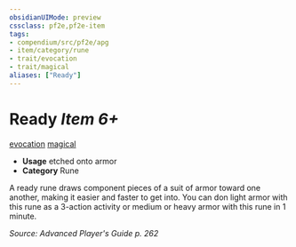 ```yaml
---
obsidianUIMode: preview
cssclass: pf2e,pf2e-item
tags:
- compendium/src/pf2e/apg
- item/category/rune
- trait/evocation
- trait/magical
aliases: ["Ready"]
---
```

# Ready *Item 6+*  
[evocation](../../../rules/traits/evocation.md)  [magical](../../../rules/traits/magical.md)  

- **Usage** etched onto armor
- **Category** Rune

A ready rune draws component pieces of a suit of armor toward one another, making it easier and faster to get into. You can don light armor with this rune as a 3-action activity or medium or heavy armor with this rune in 1 minute.

*Source: Advanced Player's Guide p. 262*